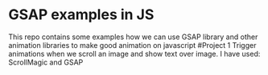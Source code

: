 # GSAP examples in JS
This repo contains some examples how we can  use GSAP library and other animation libraries to make good animation on javascript
#Project 1
Trigger animations when we  scroll an image and show text over image.
I have used: ScrollMagic and GSAP
